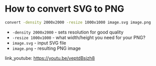 # How to convert SVG to PNG

```bash
convert -density 2000x2000 -resize 1000x1000 image.svg image.png
```

- `-density 2000x2000` - sets resolution for good quality
- `-resize 1000x1000` - what width/height you need for your PNG?
- `image.svg` - input SVG file
- `image.png` - resulting PNG image


link_youtube: https://youtu.be/veptdBsjzh8
